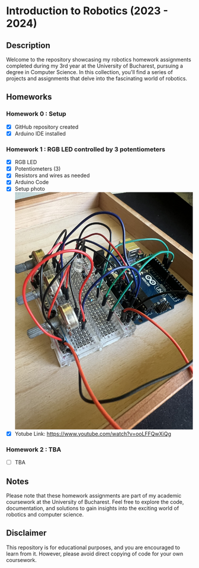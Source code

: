 # Introduction to Robotics (2023 - 2024)

## Description
Welcome to the repository showcasing my robotics homework assignments completed during my 3rd year at the University of Bucharest, pursuing a degree in Computer Science. In this collection, you'll find a series of projects and assignments that delve into the fascinating world of robotics.

## Homeworks
  
### Homework 0 : Setup
- [X] GitHub repository created
- [X] Arduino IDE installed

### Homework 1 : RGB LED controlled by 3 potentiometers
- [X] RGB LED
- [X] Potentiometers (3)
- [X] Resistors and wires as needed
- [X] Arduino Code
- [X] Setup photo
![Homework 1](https://github.com/leviaici/IntroductionToRobotics/blob/main/Homework_1/IMG_6201.jpeg)
- [X] Yotube Link: https://www.youtube.com/watch?v=ooLFFQwXiQg

### Homework 2 : TBA
- [ ] TBA

## Notes
Please note that these homework assignments are part of my academic coursework at the University of Bucharest. Feel free to explore the code, documentation, and solutions to gain insights into the exciting world of robotics and computer science.

## Disclaimer
This repository is for educational purposes, and you are encouraged to learn from it. However, please avoid direct copying of code for your own coursework.

